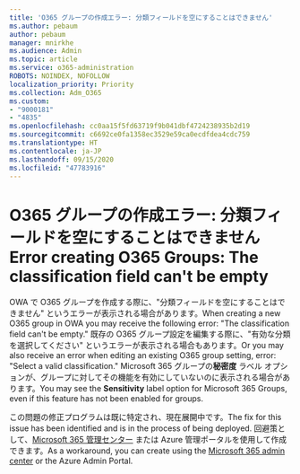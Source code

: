```yaml
---
title: 'O365 グループの作成エラー: 分類フィールドを空にすることはできません'
ms.author: pebaum
author: pebaum
manager: mnirkhe
ms.audience: Admin
ms.topic: article
ms.service: o365-administration
ROBOTS: NOINDEX, NOFOLLOW
localization_priority: Priority
ms.collection: Adm_O365
ms.custom:
- "9000181"
- "4835"
ms.openlocfilehash: cc0aa15f5fd63719f9b041dbf4724238935b2d19
ms.sourcegitcommit: c6692ce0fa1358ec3529e59ca0ecdfdea4cdc759
ms.translationtype: HT
ms.contentlocale: ja-JP
ms.lasthandoff: 09/15/2020
ms.locfileid: "47783916"
---
```

# <a name="error-creating-o365-groups-the-classification-field-cant-be-empty"></a><span data-ttu-id="ba10d-102">O365 グループの作成エラー: 分類フィールドを空にすることはできません</span><span class="sxs-lookup"><span data-stu-id="ba10d-102">Error creating O365 Groups: The classification field can't be empty</span></span>

<span data-ttu-id="ba10d-103">OWA で O365 グループを作成する際に、"分類フィールドを空にすることはできません" というエラーが表示される場合があります。</span><span class="sxs-lookup"><span data-stu-id="ba10d-103">When creating a new O365 group in OWA you may receive the following error: "The classification field can't be empty."</span></span>  <span data-ttu-id="ba10d-104">既存の O365 グループ設定を編集する際に、"有効な分類を選択してください" というエラーが表示される場合もあります。</span><span class="sxs-lookup"><span data-stu-id="ba10d-104">Or you may also receive an error when editing an existing O365 group setting, error: "Select a valid classification."</span></span>   <span data-ttu-id="ba10d-105">Microsoft 365 グループの**秘密度** ラベル オプションが、グループに対してその機能を有効にしていないのに表示される場合があります。</span><span class="sxs-lookup"><span data-stu-id="ba10d-105">You may see the **Sensitivity** label option for Microsoft 365 Groups, even if this feature has not been enabled for groups.</span></span>

<span data-ttu-id="ba10d-106">この問題の修正プログラムは既に特定され、現在展開中です。</span><span class="sxs-lookup"><span data-stu-id="ba10d-106">The fix for this issue has been identified and is in the process of being deployed.</span></span>  <span data-ttu-id="ba10d-107">回避策として、[Microsoft 365 管理センター](https://docs.microsoft.com/microsoft-365/admin/create-groups/create-groups?view=o365-worldwide) または Azure 管理ポータルを使用して作成できます。</span><span class="sxs-lookup"><span data-stu-id="ba10d-107">As a workaround, you can create using the [Microsoft 365 admin center](https://docs.microsoft.com/microsoft-365/admin/create-groups/create-groups?view=o365-worldwide) or the Azure Admin Portal.</span></span>

